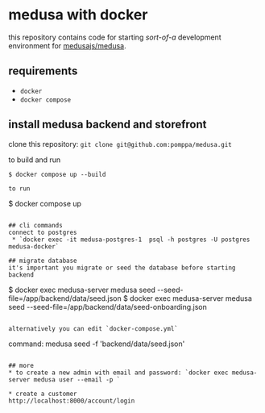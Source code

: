 # medusa with docker
this repository contains code for starting _sort-of-a_ development environment for [medusajs/medusa](https://github.com/medusajs/medusa).

## requirements
* `docker`
* `docker compose`

## install medusa backend and storefront
clone this repository: `git clone git@github.com:pomppa/medusa.git`

to build and run
```
$ docker compose up --build

to run
```
$ docker compose up
```

## cli commands
connect to postgres
 * `docker exec -it medusa-postgres-1  psql -h postgres -U postgres medusa-docker`

## migrate database
it's important you migrate or seed the database before starting backend
```
$ docker exec medusa-server medusa seed --seed-file=/app/backend/data/seed.json
$ docker exec medusa-server medusa seed --seed-file=/app/backend/data/seed-onboarding.json
```

alternatively you can edit `docker-compose.yml`
```
command:
    medusa seed -f 'backend/data/seed.json'
```

## more
* to create a new admin with email and password: `docker exec medusa-server medusa user --email -p `

* create a customer
http://localhost:8000/account/login
